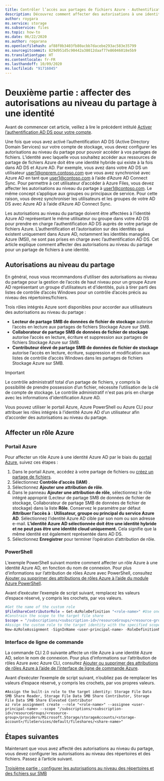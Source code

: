 ```yaml
---
title: Contrôler l’accès aux partages de fichiers Azure - Authentification AD DS en local
description: Découvrez comment affecter des autorisations à une identité Active Directory Domain Services qui représente votre compte de stockage. Vous pouvez ainsi contrôler l’accès avec l’authentification basée sur l’identité.
author: roygara
ms.service: storage
ms.subservice: files
ms.topic: how-to
ms.date: 06/22/2020
ms.author: rogarana
ms.openlocfilehash: af88f0b3403fb80acbb7dacebe293ac583e35799
ms.sourcegitcommit: 829d951d5c90442a38012daaf77e86046018e5b9
ms.translationtype: HT
ms.contentlocale: fr-FR
ms.lasthandoff: 10/09/2020
ms.locfileid: "91716045"
---
```

# <a name="part-two-assign-share-level-permissions-to-an-identity"></a>Deuxième partie : affecter des autorisations au niveau du partage à une identité

Avant de commencer cet article, veillez à lire le précédent intitulé [Activer l’authentification AD DS pour votre compte](storage-files-identity-ad-ds-enable.md).

Une fois que vous avez activé l’authentification AD DS (Active Directory Domain Services) sur votre compte de stockage, vous devez configurer les autorisations au niveau du partage pour pouvoir accéder à vos partages de fichiers. L’identité avec laquelle vous souhaitez accéder aux ressources de partage de fichiers Azure doit être une identité hybride qui existe à la fois dans AD DS et Azure AD. Par exemple, vous avez dans votre AD DS un utilisateur user1@onprem.contoso.com que vous avez synchronisé avec Azure AD en tant que user1@contoso.com à l’aide d’Azure AD Connect Sync. Pour permettre à cet utilisateur d’accéder à Azure Files, vous devez affecter les autorisations au niveau du partage à user1@contoso.com. Le même concept s’applique aux groupes ou principaux de service. Pour cette raison, vous devez synchroniser les utilisateurs et les groupes de votre AD DS avec Azure AD à l’aide d’Azure AD Connect Sync. 

Les autorisations au niveau du partage doivent être affectées à l’identité Azure AD représentant le même utilisateur ou groupe dans votre AD DS pour prendre en charge l’authentification AD DS auprès de votre partage de fichiers Azure. L’authentification et l’autorisation sur des identités qui existent uniquement dans Azure AD, notamment les identités managées Azure (MSI), ne sont pas prises en charge avec l’authentification AD DS. Cet article explique comment affecter des autorisations au niveau du partage pour un partage de fichiers à une identité.


## <a name="share-level-permissions"></a>Autorisations au niveau du partage

En général, nous vous recommandons d’utiliser des autorisations au niveau du partage pour la gestion de l’accès de haut niveau pour un groupe Azure AD représentant un groupe d’utilisateurs et d’identités, puis à tirer parti des listes de contrôle d’accès Windows pour un contrôle d’accès précis au niveau des répertoires/fichiers. 

Trois rôles intégrés Azure sont disponibles pour accorder aux utilisateurs des autorisations au niveau du partage :

- **Lecteur de partage SMB de données de fichier de stockage** autorise l’accès en lecture aux partages de fichiers Stockage Azure sur SMB.
- **Collaborateur de partage SMB de données de fichier de stockage** autorise l’accès en lecture, écriture et suppression aux partages de fichiers Stockage Azure sur SMB.
- **Contributeur élevé de partage SMB de données de fichier de stockage** autorise l’accès en lecture, écriture, suppression et modification aux listes de contrôle d’accès Windows dans les partages de fichiers Stockage Azure sur SMB.

> [!IMPORTANT]
> Le contrôle administratif total d’un partage de fichiers, y compris la possibilité de prendre possession d’un fichier, nécessite l’utilisation de la clé de compte de stockage. Le contrôle administratif n'est pas pris en charge avec les informations d'identification Azure AD.

Vous pouvez utiliser le portail Azure, Azure PowerShell ou Azure CLI pour attribuer les rôles intégrés à l’identité Azure AD d’un utilisateur afin d’accorder des autorisations au niveau du partage.

## <a name="assign-an-azure-role"></a>Affecter un rôle Azure

### <a name="azure-portal"></a>Portail Azure

Pour affecter un rôle Azure à une identité Azure AD par le biais du [portail Azure](https://portal.azure.com), suivez ces étapes :

1. Dans le portail Azure, accédez à votre partage de fichiers ou [créez un partage de fichiers](storage-how-to-create-file-share.md).
1. Sélectionnez **Contrôle d’accès (IAM)** .
1. Sélectionnez **Ajouter une attribution de rôle**.
1. Dans le panneau **Ajouter une attribution de rôle**, sélectionnez le rôle intégré approprié (Lecteur de partage SMB de données de fichier de stockage, Collaborateur de partage SMB de données de fichier de stockage) dans la liste **Rôle**. Conservez le paramètre par défaut **Attribuer l’accès à** : **Utilisateur, groupe ou principal du service Azure AD**. Sélectionnez l’identité Azure AD cible par son nom ou son adresse e-mail. **L’identité Azure AD sélectionnée doit être une identité hybride et ne peut pas être une identité cloud uniquement.** Cela signifie que la même identité est également représentée dans AD DS.
1. Sélectionnez **Enregistrer** pour terminer l’opération d’attribution de rôle.

### <a name="powershell"></a>PowerShell

L’exemple PowerShell suivant montre comment affecter un rôle Azure à une identité Azure AD, en fonction du nom de connexion. Pour plus d’informations sur l’attribution de rôles Azure avec PowerShell, consultez [Ajouter ou supprimer des attributions de rôles Azure à l’aide du module Azure PowerShell](../../role-based-access-control/role-assignments-powershell.md).

Avant d’exécuter l’exemple de script suivant, remplacez les valeurs d’espace réservé, y compris les crochets, par vos valeurs.

```powershell
#Get the name of the custom role
$FileShareContributorRole = Get-AzRoleDefinition "<role-name>" #Use one of the built-in roles: Storage File Data SMB Share Reader, Storage File Data SMB Share Contributor, Storage File Data SMB Share Elevated Contributor
#Constrain the scope to the target file share
$scope = "/subscriptions/<subscription-id>/resourceGroups/<resource-group>/providers/Microsoft.Storage/storageAccounts/<storage-account>/fileServices/default/fileshares/<share-name>"
#Assign the custom role to the target identity with the specified scope.
New-AzRoleAssignment -SignInName <user-principal-name> -RoleDefinitionName $FileShareContributorRole.Name -Scope $scope
```

### <a name="cli"></a>Interface de ligne de commande
  
La commande CLI 2.0 suivante affecte un rôle Azure à une identité Azure AD, selon le nom de connexion. Pour plus d’informations sur l’attribution de rôles Azure avec Azure CLI, consultez [Ajouter ou supprimer des attributions de rôles Azure à l’aide de l’interface de ligne de commande Azure](../../role-based-access-control/role-assignments-cli.md). 

Avant d’exécuter l’exemple de script suivant, n’oubliez pas de remplacer les valeurs d’espace réservé, y compris les crochets, par vos propres valeurs.

```azurecli-interactive
#Assign the built-in role to the target identity: Storage File Data SMB Share Reader, Storage File Data SMB Share Contributor, Storage File Data SMB Share Elevated Contributor
az role assignment create --role "<role-name>" --assignee <user-principal-name> --scope "/subscriptions/<subscription-id>/resourceGroups/<resource-group>/providers/Microsoft.Storage/storageAccounts/<storage-account>/fileServices/default/fileshares/<share-name>"
```

## <a name="next-steps"></a>Étapes suivantes

Maintenant que vous avez affecté des autorisations au niveau du partage, vous devez configurer les autorisations au niveau des répertoires et des fichiers. Passez à l’article suivant.

[Troisième partie : configurer les autorisations au niveau des répertoires et des fichiers sur SMB](storage-files-identity-ad-ds-configure-permissions.md)
